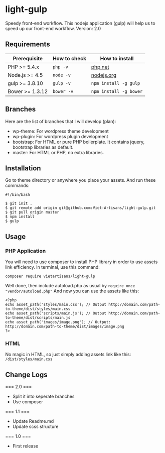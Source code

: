 # light-gulp

Speedy front-end workflow. This nodejs application (gulp) will help us to speed up our front-end workflow.
Version: 2.0

## Requirements

| Prerequisite    | How to check | How to install
| --------------- | ------------ | ------------- |
| PHP >= 5.4.x    | `php -v`     | [php.net](http://php.net/manual/en/install.php) |
| Node.js >= 4.5  | `node -v`    | [nodejs.org](http://nodejs.org/) |
| gulp >= 3.8.10  | `gulp -v`    | `npm install -g gulp` |
| Bower >= 1.3.12 | `bower -v`   | `npm install -g bower` |

## Branches

Here are the list of branches that I will develop (plan):
* wp-theme: For wordpress theme development
* wp-plugin: For wordpress plugin development
* bootstrap: For HTML or pure PHP boilerplate. It contains jquery, bootstrap libraries as default.
* master: For HTML or PHP, no extra libraries.

## Installation

Go to theme directory or anywhere you place your assets. And run these commands:

```
#!/bin/bash

$ git init .
$ git remote add origin git@github.com:Viet-Artisans/light-gulp.git
$ git pull origin master
$ npm install
$ gulp

```

## Usage

### PHP Application

You will need to use composer to install PHP library in order to use assets link efficiency. In terminal, use this command:

```
composer require vietartisans/light-gulp
```
Well done, then include autoload.php as usual by `require_once "vendor/autoload.php"`
And now you can use the assets like this:

```
<?php
echo asset_path('styles/main.css'); // Output http://domain.com/path-to-theme/dist/styles/main.css
echo asset_path('scripts/main.js'); // Output http://domain.com/path-to-theme/dist/scripts/main.js
echo asset_path('images/image.png'); // Output: http://domain.com/path-to-theme/dist/images/image.png
?>
```

### HTML

No magic in HTML, so just simply adding assets link like this: `/dist/styles/main.css`

## Change Logs
=== 2.0 ===
* Split it into seperate branches
* Use composer

=== 1.1 ===
* Update Readme.md
* Update scss structure

=== 1.0 ===
* First release
